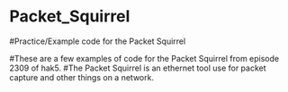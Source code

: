 # Packet_Squirrel
#Practice/Example code for the Packet Squirrel

#These are a few examples of code for the Packet Squirrel from episode 2309 of hak5.
#The Packet Squirrel is an ethernet tool use for packet capture and other things on a network. 
